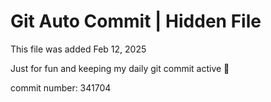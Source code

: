 # Git Auto Commit | Hidden File

This file was added Feb 12, 2025

Just for fun and keeping my daily git commit active 🤪

commit number: 341704
